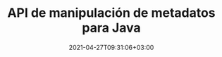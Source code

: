---
############################# Static ############################
layout: "product"
date: 2021-04-27T09:31:06+03:00
draft: false

product: "Metadata"
product_tag: "metadata"
platform: "Java"
platform_tag: "java"

############################# Head ############################
head_title: "API de metadatos de Java: ver, leer, exportar, editar, eliminar metadatos de documentos"
head_description: "API de metadatos de Java para ver, leer, editar, analizar, buscar, eliminar, comparar y exportar metadatos de documentos PDF Word Excel PPTX Outlook Visio Audio Video & Image."

############################# Header ############################
title: "API de manipulación de metadatos para Java"
description: "Desarrolle aplicaciones Java para crear, ver, acceder, actualizar, eliminar, buscar, comparar, reemplazar y exportar metadatos de documentos populares y formatos de imagen."
button:
    enable: true

############################# SubMenu ############################
submenu:
    enable: true
    
    left:
        img_alt: "GroupDocs.Metadata for Java"
        image: "/border/groupdocs-metadata-java.svg"
        product: "GroupDocs.Metadata"
        platform: "Java"

    middle:
        button:
            # button loop
            - link: "#overview"
              text: "Visión de conjunto"

            # button loop
            - link: "#features"
              text: "Características"

            # button loop
            - link: "#support"
              text: "Support"

            # button loop
            - link: "https://products.groupdocs.app/metadata"
              text: "Live Demo"

            # button loop
            - link: "https://purchase.groupdocs.com/pricing/metadata/java"
              text: "Precios"

    right:
        link_download: "https://downloads.groupdocs.com/metadata"
        link_learn: "https://docs.groupdocs.com/metadata/java/"
        link_buy: "https://purchase.groupdocs.com"

############################# Visión de conjunto ############################
overview:
    enable: true
    content: |
      GroupDocs.Metadata para Java es una API avanzada de administración de metadatos para manipular información de metadatos de documentos, imágenes, archivos, torrents y otros formatos de archivo. Los desarrolladores ahora pueden mejorar la funcionalidad de sus aplicaciones Java mediante la incorporación sencilla de funciones de visualización, modificación, eliminación, extracción, búsqueda, comparación, reemplazo y exportación de metadatos dentro de todos los formatos de documentos comerciales populares, como PDF, Office de Microsoft Word, hojas de cálculo de Excel, presentaciones de PowerPoint. y diapositivas, correos electrónicos de Outlook, proyectos, diagramas de Visio, OneNote, imágenes, AutoCAD, Photoshop, audio, video, fuentes OpenType y metarchivos.

      La biblioteca de metadatos de Java le ofrece funciones como búsqueda de metadatos, reemplazo de propiedades de metadatos, comparación de metadatos de formatos de archivo admitidos para identificar similitudes y diferencias. También puede editar o modificar los metadatos para una mejor gestión de la información y exportar la información de los metadatos recuperados a un archivo de Excel, un archivo CSV y un conjunto de datos. La API ofrece soporte completo para trabajar con todos los estándares de metadatos de uso común, como propiedades de metadatos integradas, XMP, EXIF y personalizadas dentro de los formatos de documentos compatibles.

      GroupDocs.Metadata para Java es compatible con todas las versiones de Java y es compatible con los sistemas operativos populares (Windows, Linux, MacOS) que pueden ejecutar el tiempo de ejecución de Java.
    tabs:
      enable: true     
      
      ## TAB ONE ##
      tab_one:
        description: |
          A continuación se muestra una descripción general de GroupDocs.Metadata para Java:

        left:
          enable: true
          icon: "fas fa-file-image"
          title: "Trabajar con imágenes"
          content: |
            * Metadatos XMP
            * Metadatos EXIF
            * Metadatos IPTC-IIM
            * Metadatos PSD
            * Metadatos CAD
            * Analizar etiquetas IFD adicionales
            * Leer etiqueta TIFF de SRational
      
        right:
          enable: true
          icon: "fab fa-html5"
          title: "Trabajar con audio y video"
          content: |
            * Detección de formato MP3 en tiempo de ejecución
            * Leer Letras3 Etiqueta
            * Leer información de audio MPEG
            * Leer información de encabezado AVI
            * Leer subtítulos de Matroska
            * Exportar datos a Excel o CSV
      
      ## TAB TWO ##
      tab_two:
        description: |
          GroupDocs.Metadata para Java admite los siguientes [formatos de archivo de documentos](https://docs.groupdocs.com/metadata/java/supported-document-formats/):

        left:
          enable: true
          table:
            # table loop
            - title: "oficina de Microsoft"
              content: |
                * **Word:** DOC, DOCX, DOCM, DOT, DOTX, DOTM, RTF, TXT
                * **Excel:** XLS, XLSX, XLSM, XLSB, XLTM, XLT, XLTM, XLTX, XLAM, SXC, SpreadsheetML
                * **PowerPoint:** PPT, PPTX, PPS, PPSX, PPSM, POT, POTM, POTX, PPTM
                * **Visio:** VSD, VDX, VSS, VSSX, VSX, VST, VSTX, VTX, VSDX, VDW, VSTM, VSSM, VSDM
                * **Project:** MPP
                * **Outlook:** MSG, EML, EMLX, PST, OST
                * **OneNote:** ONE

        right:
          enable: true
          table:
            # table loop
            - title: "Otros formatos"
              content: |
                * **Documento abierto**: ODT, ODS
                * **Portátil**: PDF
                * **Photoshop**: PSD
                * **AutoCAD**: DWG, DXF
                * **Audio**: MP3, WAV
                * **Vídeo**: AVI, MOV, QT, FLV
                * **Metarchivos**: EMF, WMF
                * **vCard**: VCF, VCR
                * **Imagen**: JPG, JPEG, JPE, JP2, PNG, GIF, TIFF, WebP, BMP, DJVU, DJV, DICOM
                * **Contenedor multimedia Matroska**: MKV, MKA, MK3D, WEBM
                * **Fuentes OpenType**: OTF, OTC, TTF, TTC
                * **Otros**: EPUB, ZIP, TORRENT, ASF

      ## TAB THREE ##
      tab_three:
        description: |
          GroupDocs.Metadata for Java apoya siguiendo Sistemas operativos, Frameworks & Gerente de empaquetacións:
        
        left:
          enable: true
          table:
            # table loop
            - icon: "fab fa-windows"
              title: "Sistemas operativos"
              content: |
                * Microsoft Windows Desktop
                * Microsoft Windows Server
                * Linux
                * MacOS

            # table loop
            - icon: "fas fa-code"
              title: "Marcos compatibles"
              content: |
                * Java 7 (1.7) y superior

        right:
          enable: true
          table:
            # table loop
            - icon: "fas fa-cogs"
              title: "Entornos de desarrollo"
              content: |
                * NetBeans
                * IntelliJ IDEA
                * Eclipse
            # table loop
            - icon: "fas fa-tools"
              title: "Herramienta de automatización de compilación"
              content: |
                * Maven

############################# Características ############################
features:
    enable: true
    title: "Funciones de GroupDocs.Metadata para Java"

    feature:
      # feature loop
      - icon: "fas fa-copy"
        content: "Manipule metadatos incorporados y personalizados y obtenga metadatos de formatos de archivo y torrents"

      # feature loop
      - icon: "fas fa-eye"
        content: "Acceda y elimine datos ocultos en Microsoft Word, Excel, PowerPoint y PDF"

      # feature loop
      - icon: "fas fa-bolt"
        content: "Detectar tipo de archivo de documento en tiempo de ejecución"
      
      # feature loop
      - icon: "fas fa-file-powerpoint"
        content: "Identificar/eliminar firmas digitales en Word, Excel, PDF"

      # feature loop
      - icon: "fas fa-code"
        content: "Detecte la protección con contraseña de documentos en Word, Excel, PowerPoint y PDF"

      # feature loop
      - icon: "fas fa-cloud"
        content: "Obtener miniaturas y vistas previas de imágenes de formatos admitidos y compatibilidad con contenedores multimedia Matroska"

      # feature loop
      - icon: "fas fa-remove-format"
        content: "Extraer metadatos de texto de archivos de imagen PNG"

      # feature loop
      - icon: "fas fa-comment-slash"
        content: "Admite la enumeración de cualquier tipo de metadatos y lectura de metadatos de archivos de fuentes OpenType"

      # feature loop
      - icon: "fas fa-location-arrow"
        content: "Lea la propiedad de metadatos usando la clave definida para cualquier formato admitido"

      # feature loop
      - icon: "fas fa-border-all"
        content: "Obtener/eliminar metadatos de mensajes de correo electrónico y eliminar archivos adjuntos"

      # feature loop
      - icon: "fas fa-wrench"
        content: "Leer subtítulos de Matroska and retrieve Metadata of Audio & Video Files"

      # feature loop
      - icon: "fas fa-columns"
        content: "Genere vistas previas de imágenes para archivos EPUB, CAD, EML y MSG"

      # feature loop
      - icon: "fas fa-file-word"
        content: "Identificar diferencias o similitudes en metadatos de formatos admitidos por comparación"

      # feature loop
      - icon: "fas fa-envelope"
        content: "Propiedades de búsqueda de documentos, EXIF ​​y metadatos XMP"

      # feature loop
      - icon: "fas fa-print"
        content: "Reemplace las propiedades de metadatos de Word, Excel, PowerPoint y PDF"

      # feature loop
      - icon: "fas fa-file-archive"
        content: "Exportar metadatos de formatos de archivo admitidos a Excel, CSV o DataSet"

      # feature loop
      - icon: "fas fa-lock"
        content: "Agregue o actualice las propiedades EXIF ​​de metadatos y XMP de tipos arbitrarios mediante la API de búsqueda"

      # feature loop
      - icon: "fas fa-file-code"
        content: "Manipule las propiedades de los metadatos de la imagen y elimine la información de ubicación de la foto"
      
      # feature loop
      - icon: "fas fa-fill-drip"
        content: "Eliminar metadatos y comentarios de informes y documentos"

      # feature loop
      - icon: "fas fa-file-excel"
        content: "Extracción de metadatos de archivos de Microsoft Excel a partir de Excel 95"

      # feature loop
      - icon: "fas fa-heading"
        content: "Reducción del consumo de memoria de formatos PDF, Excel e imagen"

      # feature loop
      - icon: "fas fa-project-diagram"
        content: "Actualizar Metadatos Propiedades EXIF ​​en archivos WEBP, PNG y PSD"

      # feature loop
      - icon: "fas fa-cube"
        content: "Extraiga propiedades XMP de metadatos en archivos MOV, MP3 y WEBP"

      # feature loop
      - icon: "fab fa-uncharted"
        content: "Agregar, actualizar y eliminar paquetes de metadatos IPTC en imágenes TIFF"
      
      # feature loop
      - icon: "fab fa-uncharted"
        content: "Agregue, actualice y elimine paquetes EXIF ​​de metadatos en imágenes JPEG2000"

      # feature loop
      - icon: "fab fa-uncharted"
        content: "Leer etiquetas EXIF ​​y propiedades XMP de metadatos de formatos de imagen HEIC/HEIF"

      # feature loop
      - icon: "fab fa-uncharted"
        content: "Leer metadatos de archivos cifrados de Microsoft Project"

    more_feature:
      # more_feature_loop
      - title: "Obtener propiedades de metadatos de manera eficiente"
        content: |
          Con GroupDocs.Metadata para la API de Java, las propiedades de metadatos de los formatos de archivo admitidos se pueden obtener de manera bastante eficiente. El código para hacerlo es bastante simple y directo. El siguiente es un ejemplo que muestra lo fácil que es obtener las propiedades de los metadatos de un archivo MP3 usando Java:
          
          ```java
          try (Mp3Format mp3Format = new Mp3Format("D:\\sample.mp3")) 
          {
            // leer álbum en ID3 v1
            System.out.printf("Album: %", mp3Format.getId3v1Properties().getAlbum());

            // leer título en ID3 v2s
            System.out.printf("Title: %", mp3Format.getId3v2Properties().getTitle());
          }
          ```
      # more_feature_loop
      - title: "Recuperar datos ocultos para manipulación"
        content: |
          GroupDocs.Metadata para Java le brinda una forma integral de obtener y eliminar datos ocultos de archivos de Microsoft Word, Excel y PowerPoint. También puede hacer lo mismo con los documentos PDF. La siguiente lista elabora el tipo de metadatos a los que puede acceder y manipular a través de GroupDocs.Metadata para Java:

          * Microsoft Word (comentarios, texto oculto, campos de combinación)
          * Microsoft Excel (Comentarios, Hojas ocultas)
          * Microsoft PowerPoint (Comentarios, Diapositivas ocultas)
          * Documentos PDF (archivos adjuntos, anotaciones, marcadores, campos de formulario)

############################# Support ############################
support:
    enable: true

############################# Solutions ############################
solutions:
    enable: true
    title: "GroupDocs.Metadata ofrece API de visualización de documentos para otros entornos de desarrollo populares"

    solution:
        # solution loop
        - img_alt: "GroupDocs.Metadata for .NET"
          image: "/border/groupdocs-metadata-net.svg"
          product: "GroupDocs.Metadata"
          platform: ".NET"
          link: "/metadata/net/"

############################# Back to top ###############################
back_to_top:
  enable: true
---
